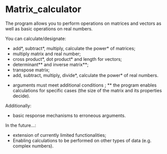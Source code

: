 # Matrix_calculator

The program allows you to perform operations on matrices and vectors as well as basic operations on real numbers. 

You can calculate/designate:
- add*, subtract*, multiply, calculate the power* of matrices;
- multiply matrix and real number;
- cross product*, dot product* and length for vectors;
- determinant** and inverse matrix**;
- transpose matrix;
- add, subtract, multiply, divide*, calculate the power* of real numbers.

* arguments must meet additional conditions ;
** the program enables calculations for specific cases (the size of the matrix and its properties decide).

Additionally:
- basic response mechanisms to erroneous arguments. 

In the future...:
- extension of currently limited functionalities;
- Enabling calculations to be performed on other types of data (e.g. complex numbers).
